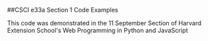 ##CSCI e33a Section 1 Code Examples

This code was demonstrated in the 11 September Section of Harvard Extension School's Web Programming in Python and JavaScript
